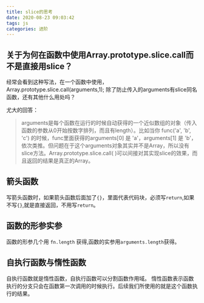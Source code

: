 ```yaml
---
title: slice的思考
date: 2020-08-23 09:03:42
tags: js
categories: 进阶
---
```


## 关于为何在函数中使用Array.prototype.slice.call而不是直接用slice？
经常会看到这种写法，在一个函数中使用，Array.prototype.slice.call(arguments,1); 除了防止传入的arguments有slice同名函数，还有其他什么用处吗？

尤大的回答：
> arguments是每个函数在运行的时候自动获得的一个近似数组的对象（传入函数的参数从0开始按数字排列，而且有length）。比如当你 func('a', 'b', 'c') 的时候，func里面获得的arguments[0] 是 'a'，arguments[1] 是 'b'，依次类推。但问题在于这个arguments对象其实并不是Array，所以没有slice方法。Array.prototype.slice.call( )可以间接对其实现slice的效果，而且返回的结果是真正的Array。

## 箭头函数
写箭头函数时，如果箭头函数后面加了```{}```，里面代表代码块，必须写```return```,如果不写```{}```,就是直接返回，不用写```return```。

## 函数的形参实参
函数的形参几个用 ```fn.length``` 获得,函数的实参用```arguments.length```获得。
## 自执行函数与惰性函数
自执行函数就是惰性函数，自执行函数可以分割函数作用域。
惰性函数表示函数执行的分支只会在函数第一次调用的时候执行。后续我们所使用的就是这个函数执行的结果。